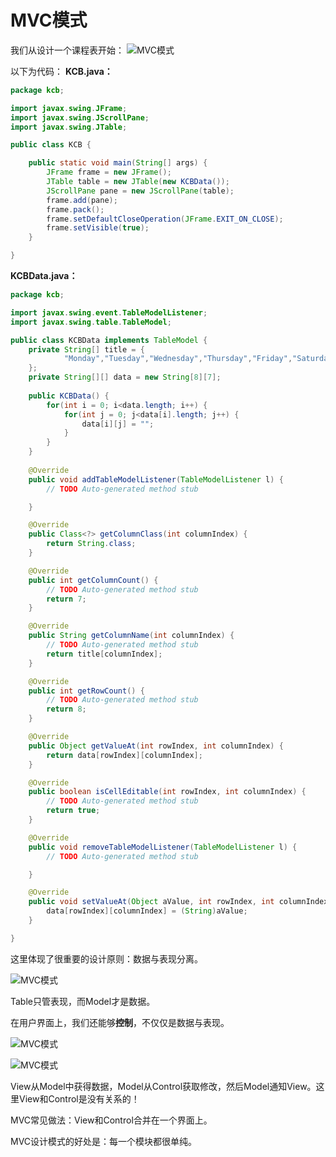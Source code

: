 ﻿# MVC模式

我们从设计一个课程表开始：
![MVC模式][1]

以下为代码：
**KCB.java：**
`````````java
package kcb;

import javax.swing.JFrame;
import javax.swing.JScrollPane;
import javax.swing.JTable;

public class KCB {

	public static void main(String[] args) {
		JFrame frame = new JFrame();
		JTable table = new JTable(new KCBData());
		JScrollPane pane = new JScrollPane(table);
		frame.add(pane);
		frame.pack();
		frame.setDefaultCloseOperation(JFrame.EXIT_ON_CLOSE);
		frame.setVisible(true);
	}

}
`````````````

**KCBData.java：**
``````````````java
package kcb;

import javax.swing.event.TableModelListener;
import javax.swing.table.TableModel;

public class KCBData implements TableModel {
	private String[] title = {
			"Monday","Tuesday","Wednesday","Thursday","Friday","Saturday","Sunday"
	};
	private String[][] data = new String[8][7];
	
	public KCBData() {
		for(int i = 0; i<data.length; i++) {
			for(int j = 0; j<data[i].length; j++) {
				data[i][j] = "";
			}
		}
	}
	
	@Override
	public void addTableModelListener(TableModelListener l) {
		// TODO Auto-generated method stub

	}

	@Override
	public Class<?> getColumnClass(int columnIndex) {
		return String.class;
	}

	@Override
	public int getColumnCount() {
		// TODO Auto-generated method stub
		return 7;
	}

	@Override
	public String getColumnName(int columnIndex) {
		// TODO Auto-generated method stub
		return title[columnIndex];
	}

	@Override
	public int getRowCount() {
		// TODO Auto-generated method stub
		return 8;
	}

	@Override
	public Object getValueAt(int rowIndex, int columnIndex) {
		return data[rowIndex][columnIndex];
	}

	@Override
	public boolean isCellEditable(int rowIndex, int columnIndex) {
		// TODO Auto-generated method stub
		return true;
	}

	@Override
	public void removeTableModelListener(TableModelListener l) {
		// TODO Auto-generated method stub

	}

	@Override
	public void setValueAt(Object aValue, int rowIndex, int columnIndex) {
		data[rowIndex][columnIndex] = (String)aValue;
	}

}
``````````````````````

这里体现了很重要的设计原则：数据与表现分离。

![MVC模式][2]

Table只管表现，而Model才是数据。

在用户界面上，我们还能够**控制**，不仅仅是数据与表现。

![MVC模式][3]

![MVC模式][4]

View从Model中获得数据，Model从Control获取修改，然后Model通知View。这里View和Control是没有关系的！

MVC常见做法：View和Control合并在一个界面上。

MVC设计模式的好处是：每一个模块都很单纯。


  [1]: https://github.com/LibraTang/Pics/blob/master/Java-Notes/MVC%E6%A8%A1%E5%BC%8F1.png
  [2]: https://github.com/LibraTang/Pics/blob/master/Java-Notes/MVC%E6%A8%A1%E5%BC%8F2.png
  [3]: https://github.com/LibraTang/Pics/blob/master/Java-Notes/MVC%E6%A8%A1%E5%BC%8F3.png
  [4]: https://github.com/LibraTang/Pics/blob/master/Java-Notes/MVC%E6%A8%A1%E5%BC%8F4.png